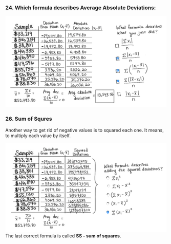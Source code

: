 ### 24. Which formula describes Average Absolute Deviations:

![Formula for absolute Deviation](avg_abs_dev_formula.png)

### 26. Sum of Squres

Another way to get rid of negative values is to squared each one. It means, to multiply each value by itself.

![Formula squared devitions](sum_squared_deviation_formula.png)
The last correct formula is called **SS - sum of squares**.